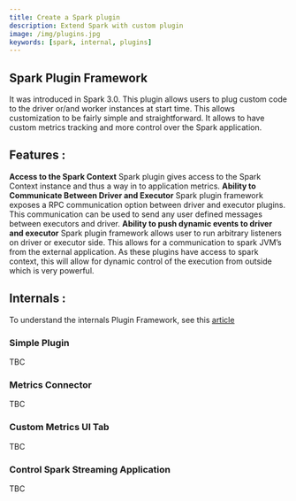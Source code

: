 ```yaml
---
title: Create a Spark plugin
description: Extend Spark with custom plugin
image: /img/plugins.jpg
keywords: [spark, internal, plugins]
---
```


## Spark Plugin Framework
It was introduced in Spark 3.0. 
This plugin allows users to plug custom code to the driver or/and worker instances at start time. This allows customization to be fairly simple and straightforward. It allows to have custom metrics tracking and more control over the Spark application.


## Features :
**Access to the Spark Context** 
Spark plugin gives access to the Spark Context instance and thus a way in to application metrics.
**Ability to Communicate Between Driver and Executor** 
Spark plugin framework exposes a RPC communication option between driver and executor plugins. This communication can be used to send any user defined messages between executors and driver.
**Ability to push dynamic events to driver and executor** 
Spark plugin framework allows user to run arbitrary listeners on driver or executor side. This allows for a communication to spark JVM’s from the external application. As these plugins have access to spark context, this will allow for dynamic control of the execution from outside which is very powerful.


## Internals :
To understand the internals Plugin Framework, see this [article](./../03-internals/plugin-framework.md)

### Simple Plugin
TBC


### Metrics Connector
TBC


### Custom Metrics UI Tab
TBC

### Control Spark Streaming Application
TBC
